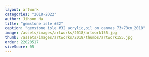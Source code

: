 ```yaml
---
layout: artwork
categories: "2018-2022"
author: Jihoon Ha
title: "gemstone isle #32"
caption: "gemstone isle #32_acrylic,oil on canvas_73×73㎝_2018"
image: /assets/images/artworks/2018/artwork155.jpg
thumb: /assets/images/artworks/2018/thumbs/artwork155.jpg
order: 22020517
sizeScore: 05
---
```

